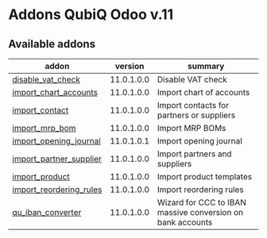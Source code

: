 Addons QubiQ Odoo v.11
=============================

[//]: # (addons)

Available addons
----------------
addon | version | summary
--- | --- | ---
[disable_vat_check](disable_vat_check/) | 11.0.1.0.0 | Disable VAT check
[import_chart_accounts](import_chart_accounts/) | 11.0.1.0.0 | Import chart of accounts
[import_contact](import_contact/) | 11.0.1.0.0 | Import contacts for partners or suppliers
[import_mrp_bom](import_mrp_bom/) | 11.0.1.0.0 | Import MRP BOMs
[import_opening_journal](import_opening_journal/) | 11.0.1.0.1 | Import opening journal
[import_partner_supplier](import_partner_supplier/) | 11.0.1.0.0 | Import partners and suppliers
[import_product](import_product/) | 11.0.1.0.0 | Import product templates
[import_reordering_rules](import_reordering_rules/) | 11.0.1.0.0 | Import reordering rules
[qu_iban_converter](qu_iban_converter/) | 11.0.1.0.0 | Wizard for CCC to IBAN massive conversion on bank accounts

[//]: # (end addons)
